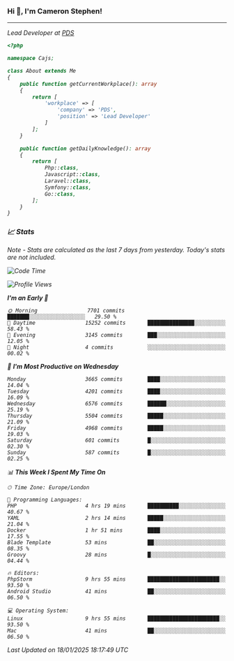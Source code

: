 ### Hi 👋, I'm Cameron Stephen!
<hr>
<p><em>Lead Developer at <a href="https://prindatasolutions.co.uk">PDS</a></p>


```php
<?php

namespace Cajs;

class About extends Me
{
    public function getCurrentWorkplace(): array
    {
        return [
            'workplace' => [
                'company' => 'PDS',
                'position' => 'Lead Developer'
            ]
        ];
    }

    public function getDailyKnowledge(): array
    {
        return [
            Php::class,
            Javascript::class,
            Laravel::class,
            Symfony::class,
            Go::class,
        ];
    }
}
```

### 📈 Stats
<p><em>Note - Stats are calculated as the last 7 days from yesterday. Today's stats are not included.</em></p>


<!--START_SECTION:waka-->
![Code Time](http://img.shields.io/badge/Code%20Time-4%2C195%20hrs%203%20mins-blue)

![Profile Views](http://img.shields.io/badge/Profile%20Views-0-blue)

**I'm an Early 🐤** 

```text
🌞 Morning                7701 commits        ███████░░░░░░░░░░░░░░░░░░   29.50 % 
🌆 Daytime                15252 commits       ███████████████░░░░░░░░░░   58.43 % 
🌃 Evening                3145 commits        ███░░░░░░░░░░░░░░░░░░░░░░   12.05 % 
🌙 Night                  4 commits           ░░░░░░░░░░░░░░░░░░░░░░░░░   00.02 % 
```
📅 **I'm Most Productive on Wednesday** 

```text
Monday                   3665 commits        ████░░░░░░░░░░░░░░░░░░░░░   14.04 % 
Tuesday                  4201 commits        ████░░░░░░░░░░░░░░░░░░░░░   16.09 % 
Wednesday                6576 commits        ██████░░░░░░░░░░░░░░░░░░░   25.19 % 
Thursday                 5504 commits        █████░░░░░░░░░░░░░░░░░░░░   21.09 % 
Friday                   4968 commits        █████░░░░░░░░░░░░░░░░░░░░   19.03 % 
Saturday                 601 commits         █░░░░░░░░░░░░░░░░░░░░░░░░   02.30 % 
Sunday                   587 commits         █░░░░░░░░░░░░░░░░░░░░░░░░   02.25 % 
```


📊 **This Week I Spent My Time On** 

```text
🕑︎ Time Zone: Europe/London

💬 Programming Languages: 
PHP                      4 hrs 19 mins       ██████████░░░░░░░░░░░░░░░   40.67 % 
YAML                     2 hrs 14 mins       █████░░░░░░░░░░░░░░░░░░░░   21.04 % 
Docker                   1 hr 51 mins        ████░░░░░░░░░░░░░░░░░░░░░   17.55 % 
Blade Template           53 mins             ██░░░░░░░░░░░░░░░░░░░░░░░   08.35 % 
Groovy                   28 mins             █░░░░░░░░░░░░░░░░░░░░░░░░   04.44 % 

🔥 Editors: 
PhpStorm                 9 hrs 55 mins       ███████████████████████░░   93.50 % 
Android Studio           41 mins             ██░░░░░░░░░░░░░░░░░░░░░░░   06.50 % 

💻 Operating System: 
Linux                    9 hrs 55 mins       ███████████████████████░░   93.50 % 
Mac                      41 mins             ██░░░░░░░░░░░░░░░░░░░░░░░   06.50 % 
```


 Last Updated on 18/01/2025 18:17:49 UTC
<!--END_SECTION:waka-->
